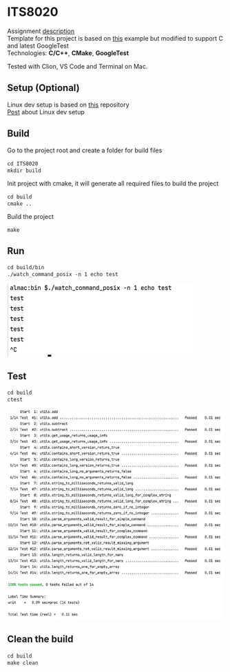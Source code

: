 # ITS8020
Assignment [description](https://gitlab.cs.ttu.ee/henvas/its8020-materials/-/tree/master/assignment/watch)  
Template for this project is based on [this](https://github.com/bast/gtest-demo) example 
but modified to support C and latest GoogleTest  
Technologies: **C/C++**, **CMake**, **GoogleTest**  

Tested with Clion, VS Code and Terminal on Mac.

## Setup (Optional)
Linux dev setup is based on [this](https://github.com/maliksahil/docker-ubuntu-sahil) repository  
[Post](https://www.codemag.com/article/1811021/Docker-for-Developers) about Linux dev setup  


## Build
Go to the project root and create a folder for build files
```
cd ITS8020
mkdir build
```

Init project with cmake, it will generate all required files to build the project
```
cd build
cmake ..
```
Build the project
```
make
```

## Run
```
cd build/bin
./watch_command_posix -n 1 echo test
```


![alt text](images/run_example.png)

## Test
```
cd build
ctest
```

![alt text](images/test_example.png)

## Clean the build
```
cd build
make clean
```

